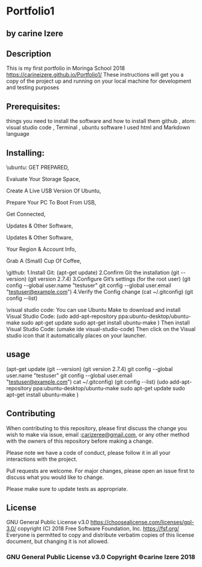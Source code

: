 # Portfolio1
## by carine Izere
## Description
This is my first portfolio in Moringa School 2018 https://carineizere.github.io/Portfolio1/
These instructions will get you a copy of the project up and running on your local machine for development and testing purposes

## Prerequisites: 
things you need to install the software and how to install them
github , atom: visual studio code , Terminal , ubuntu software
I used html and Markdown language
## Installing:
\ubuntu:
GET PREPARED,

Evaluate Your Storage Space,

Create A Live USB Version Of Ubuntu,

Prepare Your PC To Boot From USB,

Get Connected,

Updates & Other Software,

Updates & Other Software,

Your Region & Account Info,

Grab A (Small) Cup Of Coffee,

\github:
1.Install Git:
(apt-get update)
2.Confirm Git the installation
(git --version) (git version 2.7.4)
3.Configure Git’s settings (for the root user)
(git config --global user.name "testuser"
git config --global user.email "testuser@example.com")
4.Verify the Config change
(cat ~/.gitconfig)
(git config --list)

\visual studio code:
You can use Ubuntu Make to download and install Visual Studio Code:
(udo add-apt-repository ppa:ubuntu-desktop/ubuntu-make
sudo apt-get update
sudo apt-get install ubuntu-make
)
Then install Visual Studio Code:
(umake ide visual-studio-code)
Then click on the Visual studio icon that it automatically places on your launcher.

## usage
(apt-get update
(git --version) (git version 2.7.4)
git config --global user.name "testuser"
git config --global user.email "testuser@example.com")
cat ~/.gitconfig)
(git config --list)
(udo add-apt-repository ppa:ubuntu-desktop/ubuntu-make
sudo apt-get update
sudo apt-get install ubuntu-make
)

## Contributing

When contributing to this repository, please first discuss the change you wish to make via issue, email :carizeree@gmail.com, or any other method with the owners of this repository before making a change.

Please note we have a code of conduct, please follow it in all your interactions with the project.

Pull requests are welcome. For major changes, please open an issue first to discuss what you would like to change.

Please make sure to update tests as appropriate.

## License

GNU General Public License v3.0 
https://choosealicense.com/licenses/gpl-3.0/
copyright (C) 2018 Free Software Foundation, Inc. <https://fsf.org/>
 Everyone is permitted to copy and distribute verbatim copies
 of this license document, but changing it is not allowed.
 ### GNU General Public License v3.0 Copyright ©️carine Izere 2018


















